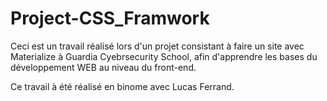 # Project-CSS_Framwork

Ceci est un travail réalisé lors d'un projet consistant à faire un site avec Materialize à Guardia Cyebrsecurity School,
afin d'apprendre les bases du développement WEB au niveau du front-end.

Ce travail à été réalisé en binome avec Lucas Ferrand.
